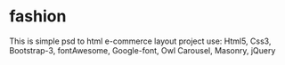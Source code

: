 # fashion

This is simple psd to html e-commerce layout project
use: Html5, Css3, Bootstrap-3, fontAwesome, Google-font, Owl Carousel, Masonry, jQuery
